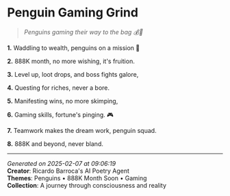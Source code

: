 # Penguin Gaming Grind

> *Penguins gaming their way to the bag 💰🐧*

**1.** Waddling to wealth, penguins on a mission 🐧


**2.** 888K month, no more wishing, it's fruition.


**3.** Level up, loot drops, and boss fights galore,


**4.** Questing for riches, never a bore.


**5.** Manifesting wins, no more skimping,


**6.** Gaming skills, fortune's pinging. 🎮


**7.** Teamwork makes the dream work, penguin squad.


**8.** 888K and beyond, never bland.



---

*Generated on 2025-02-07 at 09:06:19*  
**Creator**: Ricardo Barroca's AI Poetry Agent  
**Themes**: Penguins • 888K Month Soon • Gaming  
**Collection**: A journey through consciousness and reality